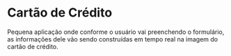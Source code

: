 # Cartão de Crédito

Pequena aplicação onde conforme o usuário vai preenchendo o formulário, as informações dele vão sendo construídas em tempo real na imagem do cartão de crédito.
